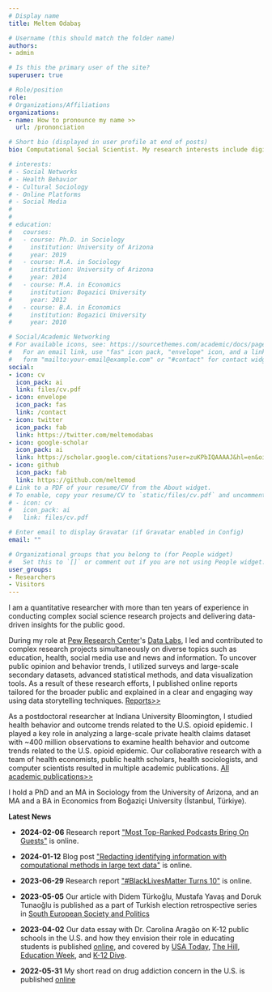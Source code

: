 ```yaml
---
# Display name
title: Meltem Odabaş

# Username (this should match the folder name)
authors:
- admin

# Is this the primary user of the site?
superuser: true

# Role/position
role: 
# Organizations/Affiliations
organizations:
- name: How to pronounce my name >>
  url: /prononciation

# Short bio (displayed in user profile at end of posts)
bio: Computational Social Scientist. My research interests include digital technology, social media use, and the relationship between social interaction and cultural formation.

# interests:
# - Social Networks
# - Health Behavior
# - Cultural Sociology
# - Online Platforms
# - Social Media
# 
# 
# education:
#   courses:
#   - course: Ph.D. in Sociology
#     institution: University of Arizona
#     year: 2019
#   - course: M.A. in Sociology
#     institution: University of Arizona
#     year: 2014
#   - course: M.A. in Economics
#     institution: Bogazici University
#     year: 2012
#   - course: B.A. in Economics
#     institution: Bogazici University
#     year: 2010

# Social/Academic Networking
# For available icons, see: https://sourcethemes.com/academic/docs/page-builder/#icons
#   For an email link, use "fas" icon pack, "envelope" icon, and a link in the
#   form "mailto:your-email@example.com" or "#contact" for contact widget.
social:
- icon: cv
  icon_pack: ai
  link: files/cv.pdf
- icon: envelope
  icon_pack: fas
  link: /contact
- icon: twitter
  icon_pack: fab
  link: https://twitter.com/meltemodabas
- icon: google-scholar
  icon_pack: ai
  link: https://scholar.google.com/citations?user=zuKPbIQAAAAJ&hl=en&oi=ao
- icon: github
  icon_pack: fab
  link: https://github.com/meltemod
# Link to a PDF of your resume/CV from the About widget.
# To enable, copy your resume/CV to `static/files/cv.pdf` and uncomment the lines below.
# - icon: cv
#   icon_pack: ai
#   link: files/cv.pdf

# Enter email to display Gravatar (if Gravatar enabled in Config)
email: ""

# Organizational groups that you belong to (for People widget)
#   Set this to `[]` or comment out if you are not using People widget.
user_groups:
- Researchers
- Visitors
---
```


I am a quantitative researcher with more than ten years of experience in conducting complex social science research projects and delivering data-driven insights for the public good. 

During my role at [Pew Research Center](https://www.pewresearch.org/)'s [Data Labs](https://www.pewresearch.org/methods/about-data-labs/), I led and contributed to complex research projects simultaneously on diverse topics such as education, health, social media use and news and information. To uncover public opinion and behavior trends, I utilized surveys and large-scale secondary datasets, advanced statistical methods, and data visualization tools. As a result of these research efforts, I published online reports tailored for the broader public and explained in a clear and engaging way using data storytelling techniques. [Reports>>](https://www.pewresearch.org/staff/meltem-odabas/)

As a postdoctoral researcher at Indiana University Bloomington, I studied health behavior and outcome trends related to the U.S. opioid epidemic. I played a key role in analyzing a large-scale private health claims dataset with ~400 million observations to examine health behavior and outcome trends related to the U.S. opioid epidemic. Our collaborative research with a team of health economists, public health scholars, health sociologists, and computer scientists resulted in multiple academic publications. [All academic publications>>](https://scholar.google.com/citations?user=zuKPbIQAAAAJ&hl=en)

I hold a PhD and an MA in Sociology from the University of Arizona, and an MA and a BA in Economics from Boğaziçi University (İstanbul, Türkiye).

**Latest News**

- **2024-02-06** Research report ["Most Top-Ranked Podcasts Bring On Guests"](https://www.pewresearch.org/journalism/2024/02/06/most-top-ranked-podcasts-bring-on-guests/) is online.

- **2024-01-12** Blog post ["Redacting identifying information with computational methods in large text data"](https://www.pewresearch.org/decoded/2024/01/12/redacting-identifying-information-with-computational-methods-in-large-text-data/) is online.

- **2023-06-29** Research report ["#BlackLivesMatter Turns 10"](https://www.pewresearch.org/internet/2023/06/29/blacklivesmatter-turns-10/) is online.

- **2023-05-05** Our article with Didem Türkoğlu, Mustafa Yavaş and Doruk Tunaoğlu is published as a part of Turkish election retrospective series in [South European Society and Politics](https://www.tandfonline.com/doi/abs/10.1080/13608746.2023.2200901)

- **2023-04-02** Our data essay with Dr. Carolina Aragão on K-12 public schools in the U.S. and how they envision their role in educating students is published [online](https://www.pewresearch.org/social-trends/2023/04/04/school-district-mission-statements-highlight-a-partisan-divide-over-diversity-equity-and-inclusion-in-k-12-education/), and covered by [USA Today](https://www.usatoday.com/story/news/education/2023/04/04/public-schools-mission-statements-partisan-divide-dei/11593250002/), [The Hill](https://thehill.com/blogs/blog-briefing-room/3933631-blue-school-districts-far-more-likely-to-include-diversity-in-mission-statements-analysis/), [Education Week](https://www.edweek.org/leadership/what-an-analysis-of-school-district-mission-statements-revealed/2023/04), and [K-12 Dive](https://www.k12dive.com/news/DEI-partisan-school-mission-statements/647003/).  

- **2022-05-31** My short read on drug addiction concern in the U.S. is published [online](https://www.pewresearch.org/fact-tank/2022/05/31/concern-about-drug-addiction-has-declined-in-u-s-even-in-areas-where-fatal-overdoses-have-risen-the-most/)

